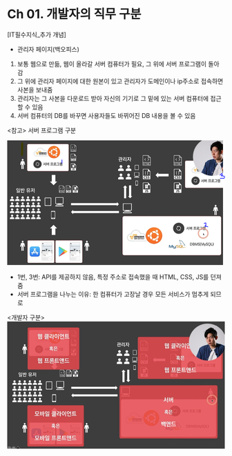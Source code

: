 # Ch 01. 개발자의 직무 구분
[IT필수지식_추가 개념]
- 관리자 페이지(백오피스)
1) 보통 웹으로 만듦, 웹이 올라갈 서버 컴퓨터가 필요, 그 위에 서버 프로그램이 돌아감 
2) 그 위에 관리자 페이지에 대한 원본이 있고 관리자가 도메인이나 ip주소로 접속하면 사본을 보내줌 
3) 관리자는 그 사본을 다운로드 받아 자신의 기기로 그 밑에 있는 서버 컴퓨터에 접근할 수 있음 
4) 서버 컴퓨터의 DB를 바꾸면 사용자들도 바뀌어진 DB 내용을 볼 수 있음


<참고>
서버 프로그램 구분

![img_32.png](img_32.png)

- 1번, 3번: API를 제공하지 않음, 특정 주소로 접속했을 때 HTML, CSS, JS를 던져줌
- 서버 프로그램을 나누는 이유: 한 컴퓨터가 고장날 경우 모든 서비스가 멈추게 되므로 

<개발자 구분>
![img_33.png](img_33.png)

